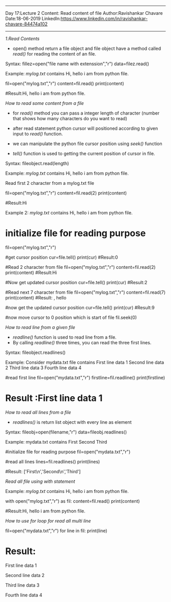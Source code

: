 ___________________________

Day 17:Lecture 2
Content: Read content of file
Author:Ravishankar Chavare
Date:18-06-2019
LinkedIn:https://www.linkedin.com/in/ravishankar-chavare-84474a102
_______________________________

*1.Read Contents*

- open() method return a file object and file object have a method called *read()* for reading the content of an file.

Syntax:
fillez=open("file name with extenssion","r")
data=filez.read()

Example:
*mylog.txt* contains
Hi, hello i am from python file.

fil=open("mylog.txt","r")
content=fil.read()
print(content)

#Result:Hi, hello i am from python file.


*How to read some content from a file*
- for *read()* method you can pass a integer length of character (number that shows how many characters do you want to read)
- after read statement python cursor will positioned according to given input to *read()* function.

- we can manipulate the python file cursor position using *seek()* function
- *tell()* function is used to getting the current position of cursor in file.

Syntax:
fileobject.read(length)

Example:
*mylog.txt* contains
Hi, hello i am from python file.


Read first 2 character from a mylog.txt file

fil=open("mylog.txt","r")
content=fil.read(2)
print(content)

#Result:Hi

Example 2:
*mylog.txt* contains
Hi, hello i am from python file.

# initialize file for reading purpose
fil=open("mylog.txt","r")

#get cursor position
cur=file.tell()
print(cur)
#Result:0

#Read 2 character from file
fil=open("mylog.txt","r")
content=fil.read(2)
print(content)
#Result:Hi

#Now get updated  cursor position
cur=file.tell()
print(cur)
#Result:2

#Read next 7 character from file
fil=open("mylog.txt","r")
content=fil.read(7)
print(content)
#Result: , hello

#now get the updated cursor position
cur=file.tell()
print(cur)
#Result:9

#now move cursor to 0 position which is start of file
fil.seek(0)




*How to read line from a given file*
- *readline()* function is used to read line from a file.
- By calling *readline()* three times, you can read the three first lines.

Syntax:
fileobject.readlines()

Example:
Consider mydata.txt file contains
First line data 1
Second line data 2
Third line data 3
Fourth line data 4

#read  first line
fil=open("mydata.txt","r")
firstline=fil.readline()
print(firstline)

# Result :First line data 1

*How to read all lines from a file*
- *readlines()* is return list object with every line as element 

Syntax:
fileobj=open(filename,"r")
data=fileobj.readlines()

Example:
mydata.txt contains
First
Second
Third

#initialize file for reading purpose
fil=open("mydata.txt","r")

#read all lines
lines=fil.readlines()
print(lines)

#Result: ['First\n','Second\n','Third']

*Read all file using with statement*

Example:
*mylog.txt* contains
Hi, hello i am from python file.

with open("mylog.txt","r") as fil:
      content=fil.read()
      print(content)

#Result:Hi, hello i am from python file.



*How to use for loop for read all multi line*

fil=open("mydata.txt","r")
for line in fil:
      print(line)

# Result:
First line data 1

Second line data 2

Third line data 3

Fourth line data 4
